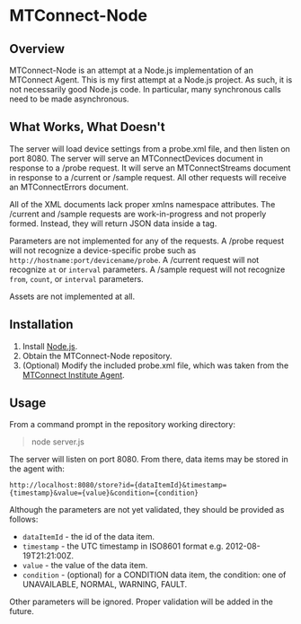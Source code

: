 # MTConnect-Node

## Overview

MTConnect-Node is an attempt at a Node.js implementation of an MTConnect Agent. 
This is my first attempt at a Node.js project. 
As such, it is not necessarily good Node.js code. 
In particular, many synchronous calls need to be made asynchronous.

## What Works, What Doesn't

The server will load device settings from a probe.xml file, and then listen on port 8080.
The server will serve an MTConnectDevices document in response to a /probe request.
It will serve an MTConnectStreams document in response to a /current or /sample request.
All other requests will receive an MTConnectErrors document.

All of the XML documents lack proper xmlns namespace attributes.
The /current and /sample requests are work-in-progress and not properly formed. 
Instead, they will return JSON data inside a <Debug> tag.

Parameters are not implemented for any of the requests.
A /probe request will not recognize a device-specific probe such as `http://hostname:port/devicename/probe`.
A /current request will not recognize `at` or `interval` parameters.
A /sample request will not recognize `from`, `count`, or `interval` parameters.

Assets are not implemented at all. 

## Installation

1. Install [Node.js](http://nodejs.org).
2. Obtain the MTConnect-Node repository.
3. (Optional) Modify the included probe.xml file, which was taken from the [MTConnect Institute Agent](http://agent.mtconnect.org).

## Usage

From a command prompt in the repository working directory:
> node server.js

The server will listen on port 8080. From there, data items may be stored in the agent with:

`http://localhost:8080/store?id={dataItemId}&timestamp={timestamp}&value={value}&condition={condition}`

Although the parameters are not yet validated, they should be provided as follows:
* `dataItemId` - the id of the data item.
* `timestamp` - the UTC timestamp in ISO8601 format e.g. 2012-08-19T21:21:00Z.
* `value` - the value of the data item.
* `condition` - (optional) for a CONDITION data item, the condition: one of UNAVAILABLE, NORMAL, WARNING, FAULT.

Other parameters will be ignored. Proper validation will be added in the future.